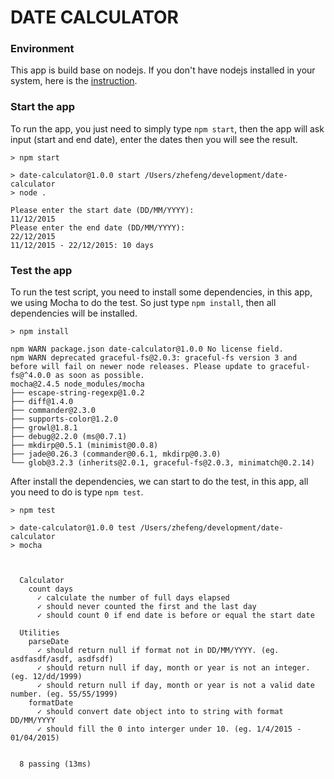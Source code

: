 # DATE CALCULATOR

### Environment
This app is build base on nodejs. If you don't have nodejs installed in your system, here is the [instruction](https://nodejs.org/en/ "Install Nodejs").


### Start the app
To run the app, you just need to simply type ``npm start``, then the app will ask input (start and end date), enter the dates then you will see the result.

    > npm start

    > date-calculator@1.0.0 start /Users/zhefeng/development/date-calculator
    > node .

    Please enter the start date (DD/MM/YYYY):
    11/12/2015
    Please enter the end date (DD/MM/YYYY):
    22/12/2015
    11/12/2015 - 22/12/2015: 10 days

### Test the app
To run the test script, you need to install some dependencies, in this app, we using Mocha to do the test. So just type ``npm install``, then all dependencies will be installed.

    > npm install

    npm WARN package.json date-calculator@1.0.0 No license field.
    npm WARN deprecated graceful-fs@2.0.3: graceful-fs version 3 and before will fail on newer node releases. Please update to graceful-fs@^4.0.0 as soon as possible.
    mocha@2.4.5 node_modules/mocha
    ├── escape-string-regexp@1.0.2
    ├── diff@1.4.0
    ├── commander@2.3.0
    ├── supports-color@1.2.0
    ├── growl@1.8.1
    ├── debug@2.2.0 (ms@0.7.1)
    ├── mkdirp@0.5.1 (minimist@0.0.8)
    ├── jade@0.26.3 (commander@0.6.1, mkdirp@0.3.0)
    └── glob@3.2.3 (inherits@2.0.1, graceful-fs@2.0.3, minimatch@0.2.14)


After install the dependencies, we can start to do the test, in this app, all you need to do is type ``npm test``.

    > npm test

    > date-calculator@1.0.0 test /Users/zhefeng/development/date-calculator
    > mocha



      Calculator
        count days
          ✓ calculate the number of full days elapsed
          ✓ should never counted the first and the last day
          ✓ should count 0 if end date is before or equal the start date

      Utilities
        parseDate
          ✓ should return null if format not in DD/MM/YYYY. (eg. asdfasdf/asdf, asdfsdf)
          ✓ should return null if day, month or year is not an integer. (eg. 12/dd/1999)
          ✓ should return null if day, month or year is not a valid date number. (eg. 55/55/1999)
        formatDate
          ✓ should convert date object into to string with format DD/MM/YYYY
          ✓ should fill the 0 into interger under 10. (eg. 1/4/2015 - 01/04/2015)


      8 passing (13ms)
